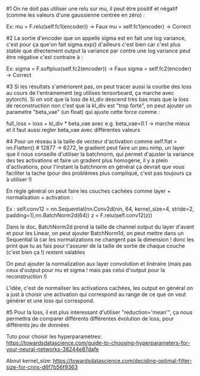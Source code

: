 #1 On ne doit pas utiliser une relu sur mu, il peut être positif et négatif (comme les valeurs d'une gaussienne centrée en zéro) :

Ex:
mu = F.relu(self.fc1(encoder)) -> Faux
mu = self.fc1(encoder) -> Correct

#2 La sortie d'encoder que on appelle sigma est en fait une log variance, c'est pour ça que'on fait sigma.exp() d'ailleurs c'est bien car c'est plus stable que directement output la variance par contre une log variance peut être négative c'est contraire à :

Ex:
sigma = F.softplus(self.fc2(encoder)) -> Faux
sigma = self.fc2(encoder) -> Correct


#3 Si les résultats s'amériorent pas, on peut tracer aussi la courbe des loss au cours de l'entrainement (eg utilises tensorboard, ça marche avec pytorch). Si on voit que la loss de kl_div descend très bas mais que la loss de reconstruction non c'est que la kl_div est "trop forte", on peut ajouter un parametre "beta_vae" (un float) qui ajuste cette force comme :
    
full_loss = loss + kl_div * beta_vae avec e.g. beta_vae=0.1 -> marche mieux et il faut aussi regler beta_vae avec différentes valeurs


#4 Pour un réseau à la taille de vecteur d'activation comme self.flat = nn.Flatten() # 12877 -> 6272, le gradient peut faire un peu nimp, un layer que il nous conseille d'utiliser la batchnorm, qui permet d'ajuster la variance des tes activations et faire un gradient plus  homogène, il y a plein d'activations, pour l'instant la batchnorm en général ça devrait que vous faciliter la tache (pour des problèmes plus compliqué, c'est pas toujours ça à utiliser !)

En règle général on peut faire les couches cachées comme layer + normalisation + activation :

Ex :
self.conv12 = nn.Sequential(nn.Conv2d(nin, 64, kernel_size=4, stride=2, padding=1),nn.BatchNorm2d(64))
z = F.relu(self.conv12(z))

Dans le doc, BatchNorm2d prend la taille de channel output du layer d'avant et pour les Linear, on peut ajouter BatchNorm1d, on peut mettre dans un Sequential là car les normalizations ne changent pas la dimension ! donc les print que tu as fais pour t'assurer de la taille de sortie de chaque couche (c'est bien ça !) restent valables

On peut ajouter la normalization aux layer convolution et linéraire (mais pas ceux d'output pour mu et sigma ! mais pas celui d'output pour la reconstruction !)

L'idée, c'est de normaliser les activations cachées, les output en général on a just à choisir une activation qui correspond au range de ce que on veut générer et une loss qui correspond.

#5 Pour la loss, il est plus interessant d'utiliser "reduction='mean'", ça nous permettra de comparer différents différentes évolution de loss, pour différents jeu de données


Tuto pour choisir les hyperparamètres: 
https://towardsdatascience.com/guide-to-choosing-hyperparameters-for-your-neural-networks-38244e87dafe


About kernel_size: 
https://towardsdatascience.com/deciding-optimal-filter-size-for-cnns-d6f7b56f9363

